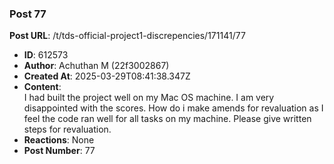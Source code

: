 ### Post 77
**Post URL**: /t/tds-official-project1-discrepencies/171141/77
- **ID**: 612573
- **Author**: Achuthan M (22f3002867)
- **Created At**: 2025-03-29T08:41:38.347Z
- **Content**:  
  I had built the project well on my Mac OS machine. I am very disappointed with the scores. How do i make amends for revaluation as I feel the code ran well for all tasks on my machine. Please give written steps for revaluation.
- **Reactions**: None
- **Post Number**: 77

